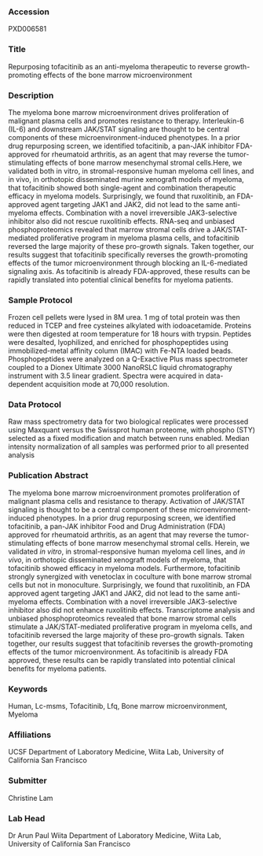 ### Accession
PXD006581

### Title
Repurposing tofacitinib as an anti-myeloma therapeutic to reverse growth-promoting effects of the bone marrow microenvironment

### Description
The myeloma bone marrow microenvironment drives proliferation of malignant plasma cells and promotes resistance to therapy. Interleukin-6 (IL-6) and downstream JAK/STAT signaling are thought to be central components of these microenvironment-induced phenotypes. In a prior drug repurposing screen, we identified tofacitinib, a pan-JAK inhibitor FDA-approved for rheumatoid arthritis, as an agent that may reverse the tumor-stimulating effects of bone marrow mesenchymal stromal cells.Here, we validated both in vitro, in stromal-responsive human myeloma cell lines, and in vivo, in orthotopic disseminated murine xenograft models of myeloma, that tofacitinib showed both single-agent and combination therapeutic efficacy in myeloma models.  Surprisingly, we found that ruxolitinib, an FDA-approved agent targeting JAK1 and JAK2, did not lead to the same anti-myeloma effects.  Combination with a novel irreversible JAK3-selective inhibitor also did not rescue ruxolitinib effects. RNA-seq and unbiased phosphoproteomics revealed that marrow stromal cells drive a JAK/STAT-mediated proliferative program in myeloma plasma cells, and tofacitinib reversed the large majority of these pro-growth signals. Taken together, our results suggest that tofacitinib specifically reverses the growth-promoting effects of the tumor microenvironment through blocking an IL-6-mediated signaling axis. As tofacitinib is already FDA-approved, these results can be rapidly translated into potential clinical benefits for myeloma patients.

### Sample Protocol
Frozen cell pellets were lysed in 8M urea. 1 mg of total protein was then reduced in TCEP and free cysteines alkylated with iodoacetamide. Proteins were then digested at room temperature for 18 hours with trypsin. Peptides were desalted, lyophilized, and enriched for phosphopeptides using immobilized-metal affinity column (IMAC) with Fe-NTA loaded beads. Phosphopeptides were analyzed on a Q-Exactive Plus mass spectrometer coupled to a Dionex Ultimate 3000 NanoRSLC liquid chromatography instrument with 3.5 linear gradient. Spectra were acquired in data-dependent acquisition mode at 70,000 resolution.

### Data Protocol
Raw mass spectrometry data for two biological replicates were processed using Maxquant versus the Swissprot human proteome, with phospho (STY) selected as a fixed modification and match between runs enabled. Median intensity normalization of all samples was performed prior to all presented analysis

### Publication Abstract
The myeloma bone marrow microenvironment promotes proliferation of malignant plasma cells and resistance to therapy. Activation of JAK/STAT signaling is thought to be a central component of these microenvironment-induced phenotypes. In a prior drug repurposing screen, we identified tofacitinib, a pan-JAK inhibitor Food and Drug Administration (FDA) approved for rheumatoid arthritis, as an agent that may reverse the tumor-stimulating effects of bone marrow mesenchymal stromal cells. Herein, we validated <i>in vitro</i>, in stromal-responsive human myeloma cell lines, and <i>in vivo</i>, in orthotopic disseminated xenograft models of myeloma, that tofacitinib showed efficacy in myeloma models. Furthermore, tofacitinib strongly synergized with venetoclax in coculture with bone marrow stromal cells but not in monoculture. Surprisingly, we found that ruxolitinib, an FDA approved agent targeting JAK1 and JAK2, did not lead to the same anti-myeloma effects. Combination with a novel irreversible JAK3-selective inhibitor also did not enhance ruxolitinib effects. Transcriptome analysis and unbiased phosphoproteomics revealed that bone marrow stromal cells stimulate a JAK/STAT-mediated proliferative program in myeloma cells, and tofacitinib reversed the large majority of these pro-growth signals. Taken together, our results suggest that tofacitinib reverses the growth-promoting effects of the tumor microenvironment. As tofacitinib is already FDA approved, these results can be rapidly translated into potential clinical benefits for myeloma patients.

### Keywords
Human, Lc-msms, Tofacitinib, Lfq, Bone marrow microenvironment, Myeloma

### Affiliations
UCSF
Department of Laboratory Medicine, Wiita Lab, University of California San Francisco

### Submitter
Christine Lam

### Lab Head
Dr Arun Paul Wiita
Department of Laboratory Medicine, Wiita Lab, University of California San Francisco


